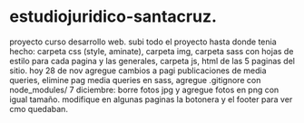 # estudiojuridico-santacruz.
proyecto curso desarrollo web.
subi todo el proyecto hasta donde tenia hecho:
carpeta css (style, aminate),
carpeta img,
carpeta sass con hojas de estilo para cada pagina y las generales,
carpeta js,
html de las 5 paginas del sitio.
hoy 28 de nov agregue cambios a pagi publicaciones de media queries,
elimine pag media queries en sass,
agregue .gitignore con node_modules/
7 diciembre: borre fotos jpg y agregue fotos en png con igual tamaño. 
modifique en algunas paginas la botonera y el footer para ver cmo quedaban. 

